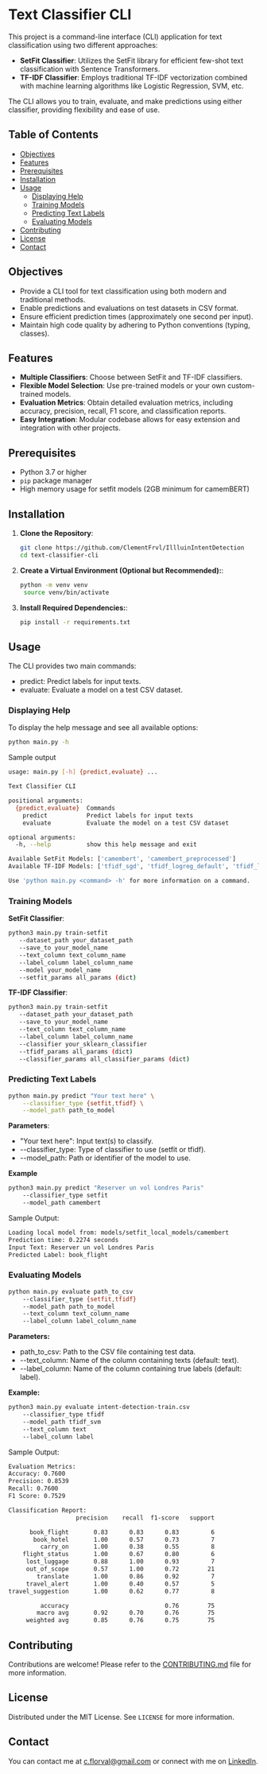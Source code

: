 # Text Classifier CLI

This project is a command-line interface (CLI) application for text classification using two different approaches:

- **SetFit Classifier**: Utilizes the SetFit library for efficient few-shot text classification with Sentence Transformers.
- **TF-IDF Classifier**: Employs traditional TF-IDF vectorization combined with machine learning algorithms like Logistic Regression, SVM, etc.

The CLI allows you to train, evaluate, and make predictions using either classifier, providing flexibility and ease of use.

## Table of Contents

- [Objectives](#objectives)
- [Features](#features)
- [Prerequisites](#prerequisites)
- [Installation](#installation)
- [Usage](#usage)
  - [Displaying Help](#displaying-help)
  - [Training Models](#training-models)
  - [Predicting Text Labels](#predicting-text-labels)
  - [Evaluating Models](#evaluating-models)
- [Contributing](#contributing)
- [License](#license)
- [Contact](#contact)

## Objectives

- Provide a CLI tool for text classification using both modern and traditional methods.
- Enable predictions and evaluations on test datasets in CSV format.
- Ensure efficient prediction times (approximately one second per input).
- Maintain high code quality by adhering to Python conventions (typing, classes).

## Features

- **Multiple Classifiers**: Choose between SetFit and TF-IDF classifiers.
- **Flexible Model Selection**: Use pre-trained models or your own custom-trained models.
- **Evaluation Metrics**: Obtain detailed evaluation metrics, including accuracy, precision, recall, F1 score, and classification reports.
- **Easy Integration**: Modular codebase allows for easy extension and integration with other projects.

## Prerequisites

- Python 3.7 or higher
- `pip` package manager
- High memory usage for setfit models (2GB minimum for camemBERT)

## Installation

1. **Clone the Repository**:
   ```bash
   git clone https://github.com/ClementFrvl/IllluinIntentDetection
   cd text-classifier-cli
   ```

2. **Create a Virtual Environment (Optional but Recommended):**:
   ```bash
   python -m venv venv
    source venv/bin/activate
   ```

3. **Install Required Dependencies:**:
   ```bash
   pip install -r requirements.txt
   ```

## Usage

The CLI provides two main commands:

- predict: Predict labels for input texts.
- evaluate: Evaluate a model on a test CSV dataset.

### Displaying Help

To display the help message and see all available options:
```bash
python main.py -h
```
   
   Sample output
   
```bash
usage: main.py [-h] {predict,evaluate} ...

Text Classifier CLI

positional arguments:
  {predict,evaluate}  Commands
    predict           Predict labels for input texts
    evaluate          Evaluate the model on a test CSV dataset

optional arguments:
  -h, --help          show this help message and exit

Available SetFit Models: ['camembert', 'camembert_preprocessed']
Available TF-IDF Models: ['tfidf_sgd', 'tfidf_logreg_default', 'tfidf_logreg_bigrams', 'tfidf_svm', 'tfidf_sgd_char', 'tfidf_sgd_bigrams']

Use 'python main.py <command> -h' for more information on a command.
```

### Training Models

**SetFit Classifier**:
```bash
python3 main.py train-setfit 
   --dataset_path your_dataset_path
   --save_to your_model_name
   --text_column text_column_name
   --label_column label_column_name
   --model your_model_name
   --setfit_params all_params (dict)
```

**TF-IDF Classifier**:
```bash
python3 main.py train-setfit 
   --dataset_path your_dataset_path
   --save_to your_model_name
   --text_column text_column_name
   --label_column label_column_name
   --classifier your_sklearn_classifier
   --tfidf_params all_params (dict)
   --classifier_params all_classifier_params (dict)
```

### Predicting Text Labels

```bash
python main.py predict "Your text here" \
    --classifier_type {setfit,tfidf} \
    --model_path path_to_model
```

**Parameters**:
- "Your text here": Input text(s) to classify.
- --classifier_type: Type of classifier to use (setfit or tfidf).
- --model_path: Path or identifier of the model to use.

**Example**

```bash
python3 main.py predict "Reserver un vol Londres Paris" 
    --classifier_type setfit 
    --model_path camembert
```

Sample Output:

```bash
Loading local model from: models/setfit_local_models/camembert
Prediction time: 0.2274 seconds
Input Text: Reserver un vol Londres Paris
Predicted Label: book_flight
```

### Evaluating Models

```bash
python main.py evaluate path_to_csv
    --classifier_type {setfit,tfidf}
    --model_path path_to_model
    --text_column text_column_name
    --label_column label_column_name
```

**Parameters:**

- path_to_csv: Path to the CSV file containing test data.
- --text_column: Name of the column containing texts (default: text).
- --label_column: Name of the column containing true labels (default: label).

**Example:**

```bash
python3 main.py evaluate intent-detection-train.csv 
    --classifier_type tfidf 
    --model_path tfidf_svm 
    --text_column text 
    --label_column label
```

Sample Output:

```bash
Evaluation Metrics:
Accuracy: 0.7600
Precision: 0.8539
Recall: 0.7600
F1 Score: 0.7529

Classification Report:
                   precision    recall  f1-score   support

      book_flight       0.83      0.83      0.83         6
       book_hotel       1.00      0.57      0.73         7
         carry_on       1.00      0.38      0.55         8
    flight_status       1.00      0.67      0.80         6
     lost_luggage       0.88      1.00      0.93         7
     out_of_scope       0.57      1.00      0.72        21
        translate       1.00      0.86      0.92         7
     travel_alert       1.00      0.40      0.57         5
travel_suggestion       1.00      0.62      0.77         8

         accuracy                           0.76        75
        macro avg       0.92      0.70      0.76        75
     weighted avg       0.85      0.76      0.75        75
```

## Contributing

Contributions are welcome! Please refer to the [CONTRIBUTING.md](CONTRIBUTING.md) file for more information.

## License

Distributed under the MIT License. See `LICENSE` for more information.

## Contact

You can contact me at c.florval@gmail.com or connect with me on [LinkedIn](https://www.linkedin.com/in/clement-florval/).
```